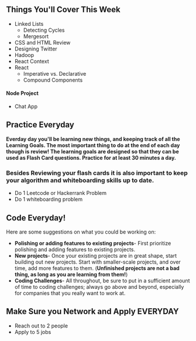 ## Things You'll Cover This Week
  - Linked Lists
    - Detecting Cycles
    - Mergesort
  - CSS and HTML Review
  - Designing Twitter
  - Hadoop
  - React Context
  - React
    - Imperative vs. Declarative
    - Compound Components

#### Node Project
* Chat App

## Practice Everyday

**Everday day you'll be learning new things, and keeping track of all the Learning Goals. The most important thing to do at the end of each day though is review! The learning goals are designed so that they can be used as Flash Card questions. Practice for at least 30 minutes a day.**

### Besides Reviewing your flash cards it is also important to keep your algorithm and whiteboarding skills up to date. 
* Do 1 Leetcode or Hackerrank Problem
* Do 1 whiteboarding problem

## Code Everyday!

Here are some suggestions on what you could be working on:

* **Polishing or adding features to existing projects**- First prioritize polishing and adding features to existing projects.
* **New projects**- Once your existing projects are in great shape, start building out new projects. Start with smaller-scale projects, and over time, add more features to them. (**Unfinished projects are not a bad thing, as long as you are learning from them!**)
* **Coding Challenges**- All throughout, be sure to put in a sufficient amount of time to coding challenges; always go above and beyond, especially for companies that you really want to work at.

## Make Sure you Network and Apply EVERYDAY

* Reach out to 2 people
* Apply to 5 jobs
